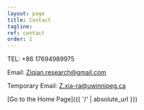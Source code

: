 ```yaml
---
layout: page
title: Contact
tagline: 
ref: contact
order: 1
---
```

TEL: +86 17694989975

Email: Ziqian.research@gmail.com

Temporary Email: Z.xia-ra@uwinnipeg.ca

[Go to the Home Page]({{ '/' | absolute_url }})
